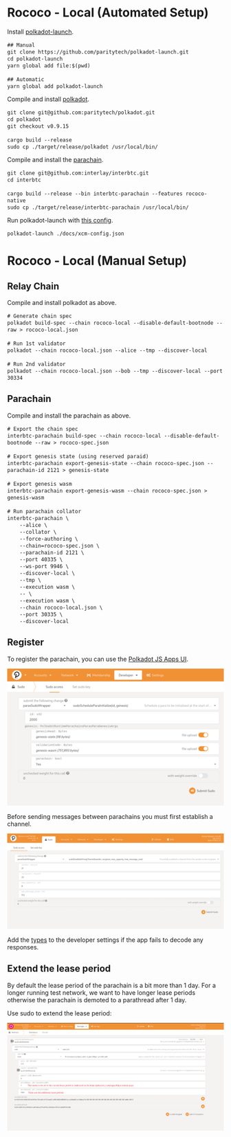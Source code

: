 # Rococo - Local (Automated Setup)

Install [polkadot-launch](https://github.com/paritytech/polkadot-launch).

```
## Manual
git clone https://github.com/paritytech/polkadot-launch.git
cd polkadot-launch
yarn global add file:$(pwd)

## Automatic
yarn global add polkadot-launch
```

Compile and install [polkadot](https://github.com/paritytech/polkadot).

```shell
git clone git@github.com:paritytech/polkadot.git
cd polkadot
git checkout v0.9.15

cargo build --release
sudo cp ./target/release/polkadot /usr/local/bin/
```

Compile and install the [parachain](https://github.com/interlay/interbtc).

```shell
git clone git@github.com:interlay/interbtc.git
cd interbtc

cargo build --release --bin interbtc-parachain --features rococo-native
sudo cp ./target/release/interbtc-parachain /usr/local/bin/
```

Run polkadot-launch with [this config](./xcm-config.json).

```shell
polkadot-launch ./docs/xcm-config.json
```

# Rococo - Local (Manual Setup)

## Relay Chain

Compile and install polkadot as above.

```shell
# Generate chain spec
polkadot build-spec --chain rococo-local --disable-default-bootnode --raw > rococo-local.json

# Run 1st validator
polkadot --chain rococo-local.json --alice --tmp --discover-local

# Run 2nd validator
polkadot --chain rococo-local.json --bob --tmp --discover-local --port 30334
```

## Parachain

Compile and install the parachain as above.

```shell
# Export the chain spec
interbtc-parachain build-spec --chain rococo-local --disable-default-bootnode --raw > rococo-spec.json

# Export genesis state (using reserved paraid)
interbtc-parachain export-genesis-state --chain rococo-spec.json --parachain-id 2121 > genesis-state

# Export genesis wasm
interbtc-parachain export-genesis-wasm --chain rococo-spec.json > genesis-wasm

# Run parachain collator
interbtc-parachain \
    --alice \
    --collator \
    --force-authoring \
    --chain=rococo-spec.json \
    --parachain-id 2121 \
    --port 40335 \
    --ws-port 9946 \
    --discover-local \
    --tmp \
    --execution wasm \
    -- \
    --execution wasm \
    --chain rococo-local.json \
    --port 30335 \
    --discover-local
```

## Register

To register the parachain, you can use the [Polkadot JS Apps UI](https://polkadot.js.org/apps/#/?rpc=ws://localhost:9944).

![Initialize Parachain](./img/sudoScheduleParaInitialize.png)

Before sending messages between parachains you must first establish a channel.

![Establish Channel](./img/sudoEstablishHrmpChannel.png)

Add the [types](https://github.com/interlay/interbtc-types) to the developer settings if the app fails to decode any responses.


## Extend the lease period

By default the lease period of the parachain is a bit more than 1 day. For a longer running test network, we want to have longer lease periods otherwise the parachain is demoted to a parathread after 1 day.

Use sudo to extend the lease period:

![Extend Lease](./img/sudoExtendLease.png)
